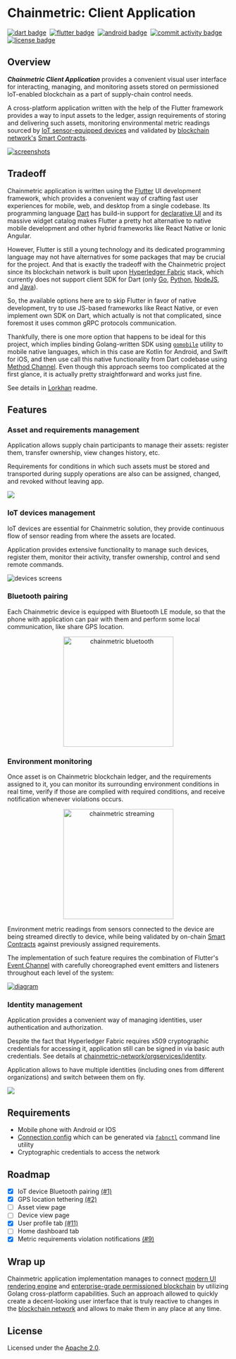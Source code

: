 # Chainmetric: Client Application

[![dart badge]][dart]&nbsp;
[![flutter badge]][flutter]&nbsp;
[![android badge]][flutter]&nbsp;
[![commit activity badge]][repo commit activity]&nbsp;
[![license badge]][license url]

## Overview

_**Chainmetric Client Application**_ provides a convenient visual user interface for interacting, managing, and monitoring assets stored on permissioned IoT-enabled blockchain as a part of supply-chain control needs.

A cross-platform application written with the help of the Flutter framework provides a way to input assets to the ledger, assign requirements of storing and delivering such assets, monitoring environmental metric readings sourced by [IoT sensor-equipped devices][chainmetric sensorsys repo] and validated by [blockchain network's][chainmetric network repo] [Smart Contracts][chainmetric contracts repo].

[![screenshots]][this repo]

## Tradeoff

Chainmetric application is written using the [Flutter][flutter] UI development framework, which provides a convenient way of crafting fast user experiences for mobile, web, and desktop from a single codebase. Its programming language [Dart][dart] has build-in support for [declarative UI][declarative ui] and its massive widget catalog makes Flutter a pretty hot alternative to native mobile development and other hybrid frameworks like React Native or Ionic Angular.

However, Flutter is still a young technology and its dedicated programming language may not have alternatives for some packages that may be crucial for the project. And that is exactly the tradeoff with the Chainmetric project since its blockchain network is built upon [Hyperledger Fabric][hyperledger fabric] stack, which currently does not support client SDK for Dart (only [Go][fabric sdk go], [Python][fabric sdk py], [NodeJS][fabric sdk node], and [Java][fabric sdk java]).

So, the available options here are to skip Flutter in favor of native development, try to use JS-based frameworks like React Native, or even implement own SDK on Dart, which actually is not that complicated, since foremost it uses common gRPC protocols communication.

Thankfully, there is one more option that happens to be ideal for this project, which implies binding Golang-written SDK using [`gomobile`][gomobile] utility to mobile native languages, which in this case are Kotlin for Android, and Swift for iOS, and then use call this native functionality from Dart codebase using [Method Channel][method channel]. Even though this approach seems too complicated at the first glance, it is actually pretty straightforward and works just fine.

See details in [Lorkhan](https://github.com/timoth-y/chainmetric-app/tree/master/lorkhan) readme.

## Features

### Asset and requirements management

Application allows supply chain participants to manage their assets: register them, transfer ownership, view changes history, etc.

Requirements for conditions in which such assets must be stored and transported during supply operations
are also can be assigned, changed, and revoked without leaving app.

![](https://github.com/timoth-y/chainmetric-app/blob/master/docs/asset_management.png?raw=true)

### IoT devices management

IoT devices are essential for Chainmetric solution, they provide continuous flow of sensor reading from where the assets are located.

Application provides extensive functionality to manage such devices, register them, monitor their activity, transfer ownership, control and send remote commands.

![devices screens](https://github.com/timoth-y/chainmetric-app/blob/master/docs/device_management.png?raw=true)

### Bluetooth pairing

Each Chainmetric device is equipped with Bluetooth LE module, so that the phone with application can pair with them
and perform some local communication, like share GPS location.

<p align="center">
    <img src="https://github.com/timoth-y/chainmetric-app/blob/master/docs/bluetooth_pairing.gif?raw=true" alt="chainmetric bluetooth" width="250px"/>
</p>

### Environment monitoring

Once asset is on Chainmetric blockchain ledger, and the requirements assigned to it, you can monitor its surrounding
environment conditions in real time, verify if those are complied with required conditions, and receive notification whenever violations occurs.

<p align="center">
    <img src="https://github.com/timoth-y/chainmetric-app/blob/master/docs/readings_streaming.gif?raw=true" alt="chainmetric streaming" width="250px"/>
</p>

Environment metric readings from sensors connected to the device are being streamed directly to device,
while being validated by on-chain [Smart Contracts][chainmetric contracts repo] against previously assigned requirements.

The implementation of such feature requires the combination of Flutter's [Event Channel][event channel] with carefully choreographed event emitters and listeners throughout each level of the system:

[![diagram]][this repo]


[diagram]: https://github.com/timoth-y/chainmetric-app/blob/master/docs/diagram.png?raw=true

### Identity management

Application provides a convenient way of managing identities, user authentication and authorization.

Despite the fact that Hyperledger Fabric requires x509 cryptographic credentials for accessing it, application still can be signed in via basic auth credentials. See details at [chainmetric-network/orgservices/identity](https://github.com/timoth-y/chainmetric-network/tree/main/orgservices/identity).

Application allows to have multiple identities (including ones from different organizations) and switch between them on fly.

![](https://github.com/timoth-y/chainmetric-app/blob/main/docs/identity_management.png?raw=true)


## Requirements

- Mobile phone with Android or IOS
- [Connection config][connection config] which can be generated via [`fabnctl`][fabnctl] command line utility
- Cryptographic credentials to access the network

[connection config]: https://github.com/timoth-y/chainmetric-app/blob/master/app/assets/connection_template.yaml
[fabnctl]: https://github.com/timoth-y/fabnctl#bonus-generate-connectionyaml


## Roadmap

- [x] IoT device Bluetooth pairing [(#1)](https://github.com/timoth-y/chainmetric-app/pull/1)
- [x] GPS location tethering [(#2)](https://github.com/timoth-y/chainmetric-app/pull/2)
- [ ] Asset view page
- [ ] Device view page
- [x] User profile tab [(#11)](https://github.com/timoth-y/chainmetric-app/pull/11)
- [ ] Home dashboard tab
- [x] Metric requirements violation notifications [(#9)](https://github.com/timoth-y/chainmetric-app/pull/9)

## Wrap up

Chainmetric application implementation manages to connect [modern UI rendering engine][flutter] and [enterprise-grade permissioned blockchain][hyperledger fabric] by utilizing Golang cross-platform capabilities. Such an approach allowed to quickly create a decent-looking user interface that is truly reactive to changes in the [blockchain network][chainmetric network repo] and allows to make them in any place at any time.

## License

Licensed under the [Apache 2.0][license file].


[dart badge]: https://img.shields.io/badge/Code-Dart-informational?style=flat&logo=dart&logoColor=white&color=50B1AA
[lines counter]: https://img.shields.io/tokei/lines/github/timoth-y/chainmetric-contracts?color=teal&label=Lines
[commit activity badge]: https://img.shields.io/github/commit-activity/m/timoth-y/chainmetric-contracts?label=Commit%20activity&color=teal
[flutter badge]: https://img.shields.io/badge/Framework-Flutter-informational?style=flat&logo=flutter&logoColor=white&color=3374E0
[android badge]: https://img.shields.io/badge/Android-Supported-informational?style=flat&logo=android&logoColor=white&color=87B153
[license badge]: https://img.shields.io/badge/License-Apache%202.0-informational?style=flat&color=blue

[screenshots]: https://github.com/timoth-y/chainmetric-app/blob/master/docs/screenshots.png?raw=true

[this repo]: https://github.com/timoth-y/chainmetric-app
[dart]: https://dart.dev
[flutter]: https://flutter.dev
[repo commit activity]: https://github.com/timoth-y/kicksware-api/graphs/commit-activity
[license url]: https://www.apache.org/licenses/LICENSE-2.0

[declarative ui]: https://flutter.dev/docs/get-started/flutter-for/declarative
[widget catalog]: https://flutter.dev/docs/development/ui/widgets

[hyperledger fabric]: https://www.hyperledger.org/use/fabric
[fabric sdk go]: https://github.com/hyperledger/fabric-sdk-go
[fabric sdk py]: https://github.com/hyperledger/fabric-sdk-py
[fabric sdk node]: https://github.com/hyperledger/fabric-sdk-node
[fabric sdk java]: https://github.com/hyperledger/fabric-sdk-java
[gomobile]: https://github.com/golang/mobile
[method channel]: https://api.flutter.dev/flutter/services/MethodChannel-class.html
[event channel]: https://api.flutter.dev/flutter/services/EventChannel-class.html

[chainmetric network repo]: https://github.com/timoth-y/chainmetric-network
[chainmetric contracts repo]: https://github.com/timoth-y/chainmetric-contracts
[chainmetric sensorsys repo]: https://github.com/timoth-y/chainmetric-sensorsys

[license file]: https://github.com/timoth-y/chainmetric-network/blob/main/LICENSE
